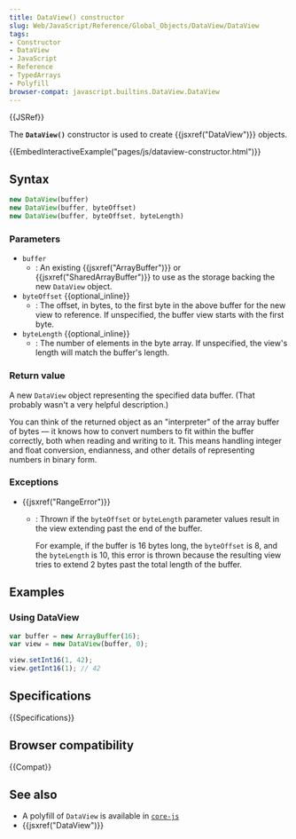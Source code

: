 ```yaml
---
title: DataView() constructor
slug: Web/JavaScript/Reference/Global_Objects/DataView/DataView
tags:
- Constructor
- DataView
- JavaScript
- Reference
- TypedArrays
- Polyfill
browser-compat: javascript.builtins.DataView.DataView
---
```

{{JSRef}}

The **`DataView()`** constructor is used to create {{jsxref("DataView")}}
objects.

{{EmbedInteractiveExample("pages/js/dataview-constructor.html")}}

## Syntax

```js
new DataView(buffer)
new DataView(buffer, byteOffset)
new DataView(buffer, byteOffset, byteLength)
```

### Parameters

*   `buffer`
    *   : An existing {{jsxref("ArrayBuffer")}} or
        {{jsxref("SharedArrayBuffer")}} to use as the storage backing the
        new `DataView` object.
*   `byteOffset` {{optional_inline}}
    *   : The offset, in bytes, to the first byte in the above buffer for the new
        view to reference. If unspecified, the buffer view starts with the first
        byte.
*   `byteLength` {{optional_inline}}
    *   : The number of elements in the byte array. If unspecified, the view's
        length will match the buffer's length.

### Return value

A new `DataView` object representing the specified data buffer. (That probably
wasn't a very helpful description.)

You can think of the returned object as an "interpreter" of the array buffer of
bytes — it knows how to convert numbers to fit within the buffer correctly, both
when reading and writing to it. This means handling integer and float
conversion, endianness, and other details of representing numbers in binary
form.

### Exceptions

*   {{jsxref("RangeError")}}

    *   : Thrown if the `byteOffset` or `byteLength` parameter values result in the
        view extending past the end of the buffer.

        For example, if the buffer is 16 bytes long, the `byteOffset` is 8, and the
        `byteLength` is 10, this error is thrown because the resulting view tries to
        extend 2 bytes past the total length of the buffer.

## Examples

### Using DataView

```js
var buffer = new ArrayBuffer(16);
var view = new DataView(buffer, 0);

view.setInt16(1, 42);
view.getInt16(1); // 42
```

## Specifications

{{Specifications}}

## Browser compatibility

{{Compat}}

## See also

*   A polyfill of `DataView` is available in
    [`core-js`](https://github.com/zloirock/core-js#ecmascript-typed-arrays)
*   {{jsxref("DataView")}}
